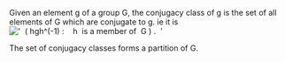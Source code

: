 Given an element g of a group G, the conjugacy class of g is the set of
all elements of G which are conjugate to g. ie it is
!['  ( hgh\^(-1) :    h  is a member of  G ) .  '](../dictionary/equation_images/3641.1..png)

The set of conjugacy classes forms a partition of G.
